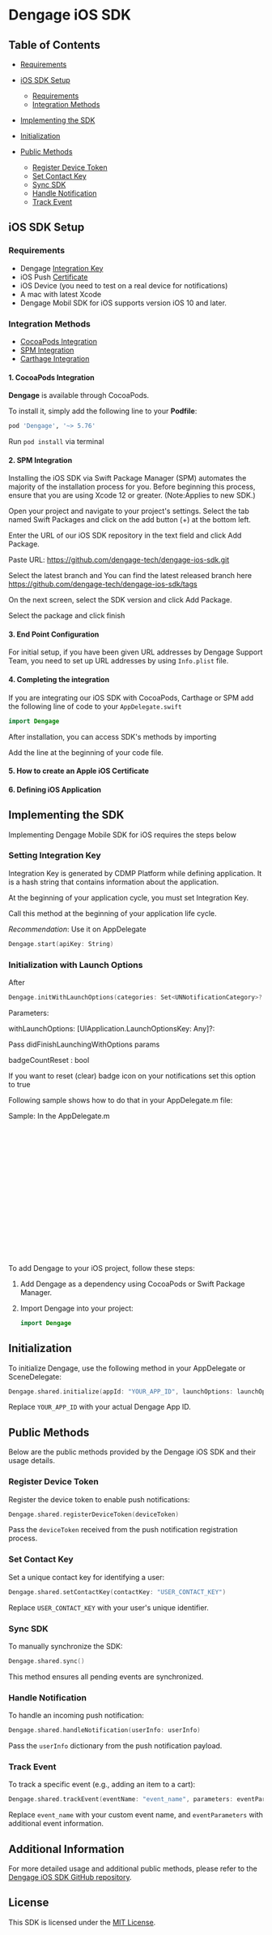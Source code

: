 # Dengage iOS SDK


## Table of Contents

- [Requirements](#requirements)
- [iOS SDK Setup](#ios-sdk-setup)
  - [Requirements](#requirements)
  - [Integration Methods](#integration-methods)
- [Implementing the SDK](#implementing-the-sdk)



- [Initialization](#initialization)
- [Public Methods](#public-methods)
  - [Register Device Token](#register-device-token)
  - [Set Contact Key](#set-contact-key)
  - [Sync SDK](#sync-sdk)
  - [Handle Notification](#handle-notification)
  - [Track Event](#track-event)

## iOS SDK Setup

### Requirements

- Dengage [Integration Key](https://dev.dengage.com/reference/ios-sdk-setup#6-defining-ios-application)
- iOS Push [Certificate](https://dev.dengage.com/reference/ios-sdk-setup#5-how-to-create-an-apple-ios-certificate)
- iOS Device (you need to test on a real device for notifications)
- A mac with latest Xcode
- Dengage Mobil SDK for iOS supports version iOS 10 and later.

### Integration Methods

- [CocoaPods Integration](https://dev.dengage.com/reference/ios-sdk-setup)
- [SPM Integration](https://dev.dengage.com/reference/ios-sdk-setupn)
- [Carthage Integration](https://dev.dengage.com/reference/ios-sdk-setup)

#### 1. CocoaPods Integration

**Dengage** is available through CocoaPods.

To install it, simply add the following line to your **Podfile**:

```ruby
pod 'Dengage', '~> 5.76'
```

Run `pod install` via terminal

#### 2. SPM Integration

Installing the iOS SDK via Swift Package Manager (SPM) automates the majority of the installation process for you. Before beginning this process, ensure that you are using Xcode 12 or greater. (Note:Applies to new SDK.)

Open your project and navigate to your project's settings. Select the tab named Swift Packages and click on the add button (+) at the bottom left.

Enter the URL of our iOS SDK repository in the text field and click Add Package.

Paste URL: https://github.com/dengage-tech/dengage-ios-sdk.git

Select the latest branch and You can find the latest released branch here https://github.com/dengage-tech/dengage-ios-sdk/tags

On the next screen, select the SDK version and click Add Package.

Select the package and click finish

#### 3. End Point Configuration

For initial setup, if you have been given URL addresses by Dengage Support Team, you need to set up URL addresses by using `Info.plist` file.

#### 4. Completing the integration

If you are integrating our iOS SDK with CocoaPods, Carthage or SPM add the following line of code to your `AppDelegate.swift`

```swift
import Dengage
```

After installation, you can access SDK's methods by importing

Add the line at the beginning of your code file.


#### 5. How to create an Apple iOS Certificate

#### 6. Defining iOS Application

## Implementing the SDK

Implementing Dengage Mobile SDK for iOS requires the steps below

### Setting Integration Key

Integration Key is generated by CDMP Platform while defining application. It is a hash string that contains information about the application.

At the beginning of your application cycle, you must set Integration Key.

Call this method at the beginning of your application life cycle.

_Recommendation_: Use it on AppDelegate

```swift
Dengage.start(apiKey: String)
```

### Initialization with Launch Options

After

```swift
Dengage.initWithLaunchOptions(categories: Set<UNNotificationCategory>? = nil, application: UIApplication,withLaunchOptions: [UIApplication.LaunchOptionsKey: Any],badgeCountReset: Bool = false, deviceId : String? = nil , contactKey : String? = nil , partnerDeviceId :String? = nil,dengageOptions : DengageOptions = DengageOptions()
```

Parameters:

withLaunchOptions: [UIApplication.LaunchOptionsKey: Any]?:

Pass didFinishLaunchingWithOptions params

badgeCountReset : bool

If you want to reset (clear) badge icon on your notifications set this option to true

Following sample shows how to do that in your AppDelegate.m file:

Sample: In the AppDelegate.m






















<br>
<br>
<br>
<br>
<br>
<br>
<br>
<br>
<br>
<br>
<br>
<br>
<br>
<br>
<br>







To add Dengage to your iOS project, follow these steps:

1. Add Dengage as a dependency using CocoaPods or Swift Package Manager.

2. Import Dengage into your project:
   ```swift
   import Dengage
   ```

## Initialization
To initialize Dengage, use the following method in your AppDelegate or SceneDelegate:

```swift
Dengage.shared.initialize(appId: "YOUR_APP_ID", launchOptions: launchOptions)
```
Replace `YOUR_APP_ID` with your actual Dengage App ID.

## Public Methods
Below are the public methods provided by the Dengage iOS SDK and their usage details.

### Register Device Token
Register the device token to enable push notifications:

```swift
Dengage.shared.registerDeviceToken(deviceToken)
```
Pass the `deviceToken` received from the push notification registration process.

### Set Contact Key
Set a unique contact key for identifying a user:

```swift
Dengage.shared.setContactKey(contactKey: "USER_CONTACT_KEY")
```
Replace `USER_CONTACT_KEY` with your user's unique identifier.

### Sync SDK
To manually synchronize the SDK:

```swift
Dengage.shared.sync()
```
This method ensures all pending events are synchronized.

### Handle Notification
To handle an incoming push notification:

```swift
Dengage.shared.handleNotification(userInfo: userInfo)
```
Pass the `userInfo` dictionary from the push notification payload.

### Track Event
To track a specific event (e.g., adding an item to a cart):

```swift
Dengage.shared.trackEvent(eventName: "event_name", parameters: eventParameters)
```
Replace `event_name` with your custom event name, and `eventParameters` with additional event information.

## Additional Information
For more detailed usage and additional public methods, please refer to the [Dengage iOS SDK GitHub repository](https://github.com/dengage-tech/dengage-ios-sdk/blob/version/5.71.2/Sources/Dengage/Dengage.swift).

## License
This SDK is licensed under the [MIT License](https://github.com/dengage-tech/dengage-ios-sdk/blob/version/5.71.2/LICENSE).

